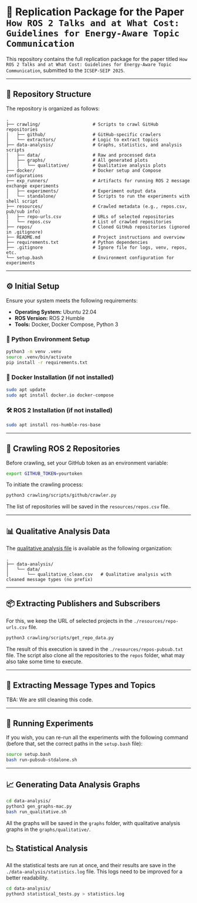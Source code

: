 # 🧪 Replication Package for the Paper `How ROS 2 Talks and at What Cost: Guidelines for Energy-Aware Topic Communication`

This repository contains the full replication package for the paper titled `How ROS 2 Talks and at What Cost: Guidelines for Energy-Aware Topic Communication`, submitted to the `ICSEP-SEIP 2025`.

---

## 📁 Repository Structure

The repository is organized as follows:

```
.
├── crawling/                    # Scripts to crawl GitHub repositories
│   ├── github/                  # GitHub-specific crawlers
│   └── extractors/              # Logic to extract topics
├── data-analysis/               # Graphs, statistics, and analysis scripts
│   ├── data/                    # Raw and processed data
│   ├── graphs/                  # All generated plots
│   │   └── qualitative/         # Qualitative analysis plots
├── docker/                      # Docker setup and Compose configurations
├── exp_runners/                 # Artifacts for running ROS 2 message exchange experiments
│   ├── experiments/             # Experiment output data
│   └── standalone/              # Scripts to run the experiments with shell script
├── resources/                   # Crawled metadata (e.g., repos.csv, pub/sub info)
│   ├── repo-urls.csv            # URLs of selected repositories
|   └── repos.csv                # List of crawled repositories
├── repos/                       # Cloned GitHub repositories (ignored in .gitignore)
├── README.md                    # Project instructions and overview
├── requirements.txt             # Python dependencies
├── .gitignore                   # Ignore file for logs, venv, repos, etc.
└── setup.bash                   # Environment configuration for experiments

```

---

## ⚙️ Initial Setup

Ensure your system meets the following requirements:

- **Operating System:** Ubuntu 22.04
- **ROS Version:** ROS 2 Humble
- **Tools:** Docker, Docker Compose, Python 3

### 🐍 Python Environment Setup

```bash
python3 -m venv .venv
source .venv/bin/activate
pip install -r requirements.txt
```

### 🐳 Docker Installation (if not installed)

```bash
sudo apt update
sudo apt install docker.io docker-compose
```

### 🛠️ ROS 2 Installation (if not installed)

```bash
sudo apt install ros-humble-ros-base
```

---

## 🔎 Crawling ROS 2 Repositories

Before crawling, set your GitHub token as an environment variable:

```bash
export GITHUB_TOKEN=yourtoken
```

To initiate the crawling process:

```bash
python3 crawling/scripts/github/crawler.py
```

The list of repositories will be saved in the `resources/repos.csv` file.

---

## 📊 Qualitative Analysis Data

The [qualitative analysis file](./data-analysis/data/qualitative_clean.csv) is available as the following organization:

```
.
├── data-analysis/  
│   └── data/ 
│       └── qualitative_clean.csv   # Qualitative analysis with cleaned message types (no prefix)
```

---

## 📦 Extracting Publishers and Subscribers

For this, we keep the URL of selected projects in the `./resources/repo-urls.csv` file.

```bash
python3 crawling/scripts/get_repo_data.py
```

The result of this execution is saved in the `./resources/repos-pubsub.txt` file. The script also clone all the repositories to the `repos` folder, what may also take some time to execute.

---

## 🧬 Extracting Message Types and Topics


TBA: We are still cleaning this code.

---

## 🧪 Running Experiments

If you wish, you can re-run all the experiments with the following command (before that, set the correct paths in the `setup.bash` file):

```bash
source setup.bash
bash run-pubsub-stdalone.sh
```

---

## 📈 Generating Data Analysis Graphs

```bash
cd data-analysis/
python3 gen_graphs-mac.py
bash run_qualitative.sh
```

All the graphs will be saved in the `graphs` folder, with qualitative analysis graphs in the `graphs/qualitative/`.

## 📉 Statistical Analysis

All the statistical tests are run at once, and their results are save in the `./data-analysis/statistics.log` file. This logs need to be improved for a better readability. 

```bash
cd data-analysis/
python3 statistical_tests.py > statistics.log
```
